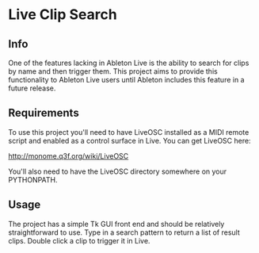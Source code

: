 Live Clip Search
================

Info
----

One of the features lacking in Ableton Live is the ability to search for clips
by name and then trigger them.  This project aims to provide this functionality 
to Ableton Live users until Ableton includes this feature in a future release.

Requirements
------------

To use this project you'll need to have LiveOSC installed as a MIDI remote
script and enabled as a control surface in Live.  You can get LiveOSC here:

http://monome.q3f.org/wiki/LiveOSC

You'll also need to have the LiveOSC directory somewhere on your PYTHONPATH.

Usage
---------------------

The project has a simple Tk GUI front end and should be relatively
straightforward to use.  Type in a search pattern to return a list of result
clips.  Double click a clip to trigger it in Live.